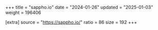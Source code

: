 +++
title = "sappho.io"
date = "2024-01-26"
updated = "2025-01-03"
weight = 196406

[extra]
source = "https://sappho.io/"
ratio = 86
size = 192
+++
